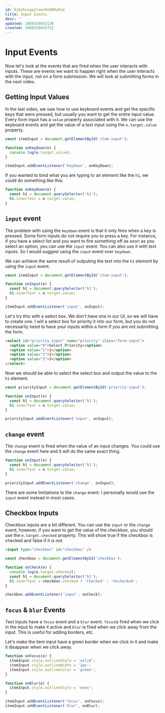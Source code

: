 ```yaml
---
id: 6j6uhsvqq1lxen0o800u9im
title: Input Events
desc: ''
updated: 1688350853130
created: 1688350845752
---
```

# Input Events

Now let's look at the events that are fired when the user interacts with inputs. These are events we want to happen right when the user interacts with the input, not on a form submission. We will look at submitting forms in the next video.

## Getting Input Values

In the last video, we saw how to use keyboard events and get the specific keys that were pressed, but usually you want to get the entire input value. Every form input has a `value` property associated with it. We can use the keyboard events and get the value of a text input using the `e.target.value` property.

```js
const itemInput = document.getElementById('item-input');

function onKeyDown(e) {
  console.log(e.target.value);
}

itemInput.addEventListener('keydown', onKeyDown);
```

If you wanted to bind what you are typing to an element like the `h1`, we could do something like this:

```js
function onKeyDown(e) {
  const h1 = document.querySelector('h1');
  h1.innerText = e.target.value;
}
```

## `input` event

The problem with using the `keydown` event is that it only fires when a key is pressed. Some form inputs do not require you to press a key. For instance, if you have a select list and you want to fire something off as soon as you select an option, you can use the `input` event. You can also use it with text inputs. So I would suggest using the `input` event over `keydown`.

We can achieve the same result of outputing the text into the `h1` element by using the `input` event.

```js
const itemInput = document.getElementById('item-input');

function onInput(e) {
  const h1 = document.querySelector('h1');
  h1.innerText = e.target.value;
}

itemInput.addEventListener('input', onInput);
```

Let's try this with a select box. We don't have one in our UI, so we will have to create one. I will a select box for priority it into our form, but you do not necessarily need to have your inputs within a form if you are not submitting the form.

```html
<select id="priority-input" name="priority" class="form-input">
  <option value="0">Select Priority</option>
  <option value="1">1</option>
  <option value="2">2</option>
  <option value="3">3</option>
</select>
```

Now we should be able to select the select box and output the value to the `h1` element.

```js
const priorityInput = document.getElementById('priority-input');

function onInput(e) {
  const h1 = document.querySelector('h1');
  h1.innerText = e.target.value;
}

priorityInput.addEventListener('input', onInput);
```

## `change` event

The `change` event is fired when the value of an input changes. You could use the `change` event here and it will do the same exact thing.

```js
function onInput(e) {
  const h1 = document.querySelector('h1');
  h1.innerText = e.target.value;
}

priorityInput.addEventListener('change', onInput);
```

There are some limitations to the `change` event. I personally would use the `input` event instead in most cases.

## Checkbox Inputs

Checkbox inputs are a bit different. You can use the `input` or the `change` event, however, if you want to get the value of the checkbox, you should use the `e.target.checked` property. This will show true if the checkbox is checked and false if it is not.

```html
<input type="checkbox" id="checkbox" />
```

```js
const checkbox = document.getElementById('checkbox');

function onCheck(e) {
  console.log(e.target.checked);
  const h1 = document.querySelector('h1');
  h1.innerText = checkbox.checked ? 'Checked' : 'Unchecked';
}

checkbox.addEventListener('input', onCheck);
```

## `focus` & `blur` Events

Text inputs have a `focus` event and a `blur` event. `focus`is fired when we click in the input to make it active and `blur` is fired when we click away from the input. This is useful for adding borders, etc.

Let's make the item input have a green border when we click in it and make it disappear when we click away.

```js
function onFocus(e) {
  itemInput.style.outlineStyle = 'solid';
  itemInput.style.outlineWidth = '1px';
  itemInput.style.outlineColor = 'green';
}

function onBlur(e) {
  itemInput.style.outlineStyle = 'none';
}

itemInput.addEventListener('focus', onFocus);
itemInput.addEventListener('blur', onBlur);
```
